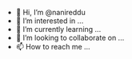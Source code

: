 - 👋 Hi, I’m @nanireddu
- 👀 I’m interested in ...
- 🌱 I’m currently learning ...
- 💞️ I’m looking to collaborate on ...
- 📫 How to reach me ...

<!---
nanireddu/nanireddu is a ✨ special ✨ repository because its `README.md` (this file) appears on your GitHub profile.
You can click the Preview link to take a look at your changes.
--->
